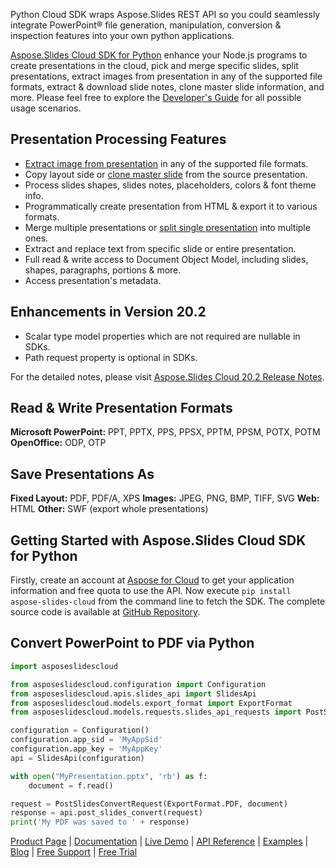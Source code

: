 Python Cloud SDK wraps Aspose.Slides REST API so you could seamlessly integrate PowerPoint® file generation, manipulation, conversion & inspection features into your own python applications.

[Aspose.Slides Cloud SDK for Python](https://products.aspose.cloud/slides/python) enhance your Node.js programs to create presentations in the cloud, pick and merge specific slides, split presentations, extract images from presentation in any of the supported file formats, extract & download slide notes, clone master slide information, and more. Please feel free to explore the [Developer's Guide](https://docs.aspose.cloud/display/slidescloud/Developer+Guide) for all possible usage scenarios. 

## Presentation Processing Features

- [Extract image from presentation](https://docs.aspose.cloud/display/slidescloud/Extract+image+by+a+particular+format+from+a+PowerPoint+Document) in any of the supported file formats.
- Copy layout side or [clone master slide](https://docs.aspose.cloud/display/slidescloud/Clone+MasterSlide+Information+from+a+PowerPoint+Presentation) from the source presentation.
- Process slides shapes, slides notes, placeholders, colors & font theme info.
- Programmatically create presentation from HTML & export it to various formats.
- Merge multiple presentations or [split single presentation](https://docs.aspose.cloud/display/slidescloud/Split+PowerPoint+Presentations) into multiple ones.
- Extract and replace text from specific slide or entire presentation.
- Full read & write access to Document Object Model, including slides, shapes, paragraphs, portions & more.
- Access presentation's metadata.

## Enhancements in Version 20.2

- Scalar type model properties which are not required are nullable in SDKs.
- Path request property is optional in SDKs.

For the detailed notes, please visit [Aspose.Slides Cloud 20.2 Release Notes](https://docs.aspose.cloud/display/slidescloud/Aspose.Slides+Cloud+20.2+Release+Notes).

## Read & Write Presentation Formats

**Microsoft PowerPoint:** PPT, PPTX, PPS, PPSX, PPTM, PPSM, POTX, POTM
**OpenOffice:** ODP, OTP

## Save Presentations As

**Fixed Layout:** PDF, PDF/A, XPS
**Images:** JPEG, PNG, BMP, TIFF, SVG
**Web:** HTML
**Other:** SWF (export whole presentations)

## Getting Started with Aspose.Slides Cloud SDK for Python

Firstly, create an account at [Aspose for Cloud](https://dashboard.aspose.cloud/#/apps) to get your application information and free quota to use the API. Now execute `pip install aspose-slides-cloud` from the command line to fetch the SDK. The complete source code is available at [GitHub Repository](https://github.com/aspose-slides-cloud/aspose-slides-cloud-python).

## Convert PowerPoint to PDF via Python

```python
import asposeslidescloud

from asposeslidescloud.configuration import Configuration
from asposeslidescloud.apis.slides_api import SlidesApi
from asposeslidescloud.models.export_format import ExportFormat
from asposeslidescloud.models.requests.slides_api_requests import PostSlidesConvertRequest

configuration = Configuration()
configuration.app_sid = 'MyAppSid'
configuration.app_key = 'MyAppKey'
api = SlidesApi(configuration)

with open("MyPresentation.pptx", 'rb') as f:
	document = f.read()

request = PostSlidesConvertRequest(ExportFormat.PDF, document)
response = api.post_slides_convert(request)
print('My PDF was saved to ' + response)
```

[Product Page](https://products.aspose.cloud/slides/python) | [Documentation](https://docs.aspose.cloud/display/slidescloud/Home) | [Live Demo](https://products.aspose.app/slides/family) | [API Reference](https://apireference.aspose.cloud/slides/) | [Examples](https://github.com/aspose-slides-cloud/aspose-slides-cloud-python) | [Blog](https://blog.aspose.cloud/category/slides/) | [Free Support](https://forum.aspose.cloud/c/slides) | [Free Trial](https://dashboard.aspose.cloud/#/apps)
